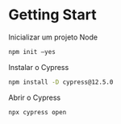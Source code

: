 
# Getting Start


Inicializar um projeto Node

```bash
npm init –yes
```


Instalar o Cypress

```bash
npm install -D cypress@12.5.0
```


Abrir o Cypress

```bash
npx cypress open
```


